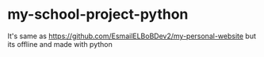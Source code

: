 # my-school-project-python
It's same as https://github.com/EsmailELBoBDev2/my-personal-website but its offline and made with python
